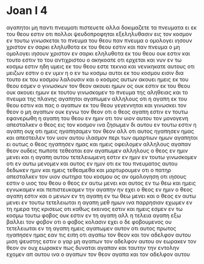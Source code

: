 # Joan I 4
αγαπητοι μη παντι πνευματι πιστευετε αλλα δοκιμαζετε τα πνευματα ει εκ του θεου εστιν οτι πολλοι ψευδοπροφηται εξεληλυθασιν εις τον κοσμον
εν τουτω γινωσκεται το πνευμα του θεου παν πνευμα ο ομολογει ιησουν χριστον εν σαρκι εληλυθοτα εκ του θεου εστιν
και παν πνευμα ο μη ομολογει ιησουν χριστον εν σαρκι εληλυθοτα εκ του θεου ουκ εστιν και τουτο εστιν το του αντιχριστου ο ακηκοατε οτι ερχεται και νυν εν τω κοσμω εστιν ηδη
υμεις εκ του θεου εστε τεκνια και νενικηκατε αυτους οτι μειζων εστιν ο εν υμιν η ο εν τω κοσμω
αυτοι εκ του κοσμου εισιν δια τουτο εκ του κοσμου λαλουσιν και ο κοσμος αυτων ακουει
ημεις εκ του θεου εσμεν ο γινωσκων τον θεον ακουει ημων ος ουκ εστιν εκ του θεου ουκ ακουει ημων εκ τουτου γινωσκομεν το πνευμα της αληθειας και το πνευμα της πλανης
αγαπητοι αγαπωμεν αλληλους οτι η αγαπη εκ του θεου εστιν και πας ο αγαπων εκ του θεου γεγεννηται και γινωσκει τον θεον
ο μη αγαπων ουκ εγνω τον θεον οτι ο θεος αγαπη εστιν
εν τουτω εφανερωθη η αγαπη του θεου εν ημιν οτι τον υιον αυτου τον μονογενη απεσταλκεν ο θεος εις τον κοσμον ινα ζησωμεν δι αυτου
εν τουτω εστιν η αγαπη ουχ οτι ημεις ηγαπησαμεν τον θεον αλλ οτι αυτος ηγαπησεν ημας και απεστειλεν τον υιον αυτου ιλασμον περι των αμαρτιων ημων
αγαπητοι ει ουτως ο θεος ηγαπησεν ημας και ημεις οφειλομεν αλληλους αγαπαν
θεον ουδεις πωποτε τεθεαται εαν αγαπωμεν αλληλους ο θεος εν ημιν μενει και η αγαπη αυτου τετελειωμενη εστιν εν ημιν
εν τουτω γινωσκομεν οτι εν αυτω μενομεν και αυτος εν ημιν οτι εκ του πνευματος αυτου δεδωκεν ημιν
και ημεις τεθεαμεθα και μαρτυρουμεν οτι ο πατηρ απεσταλκεν τον υιον σωτηρα του κοσμου
ος αν ομολογηση οτι ιησους εστιν ο υιος του θεου ο θεος εν αυτω μενει και αυτος εν τω θεω
και ημεις εγνωκαμεν και πεπιστευκαμεν την αγαπην ην εχει ο θεος εν ημιν ο θεος αγαπη εστιν και ο μενων εν τη αγαπη εν τω θεω μενει και ο θεος εν αυτω μενει
εν τουτω τετελειωται η αγαπη μεθ ημων ινα παρρησιαν εχωμεν εν τη ημερα της κρισεως οτι καθως εκεινος εστιν και ημεις εσμεν εν τω κοσμω τουτω 
φοβος ουκ εστιν εν τη αγαπη αλλ η τελεια αγαπη εξω βαλλει τον φοβον οτι ο φοβος κολασιν εχει ο δε φοβουμενος ου τετελειωται εν τη αγαπη
ημεις αγαπωμεν αυτον οτι αυτος πρωτος ηγαπησεν ημας
εαν τις ειπη οτι αγαπω τον θεον και τον αδελφον αυτου μιση ψευστης εστιν ο γαρ μη αγαπων τον αδελφον αυτου ον εωρακεν τον θεον ον ουχ εωρακεν πως δυναται αγαπαν
και ταυτην την εντολην εχομεν απ αυτου ινα ο αγαπων τον θεον αγαπα και τον αδελφον αυτου
